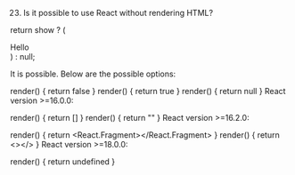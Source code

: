 23. Is it possible to use React without rendering HTML?



















return show ? 
  (<div>Hello</div>) : null;














It is possible. Below are the possible options:

render() {
  return false
}
render() {
  return true
}
render() {
  return null
}
React version >=16.0.0:

render() {
  return []
}
render() {
  return ""
}
React version >=16.2.0:

render() {
  return <React.Fragment></React.Fragment>
}
render() {
  return <></>
}
React version >=18.0.0:

render() {
  return undefined
}